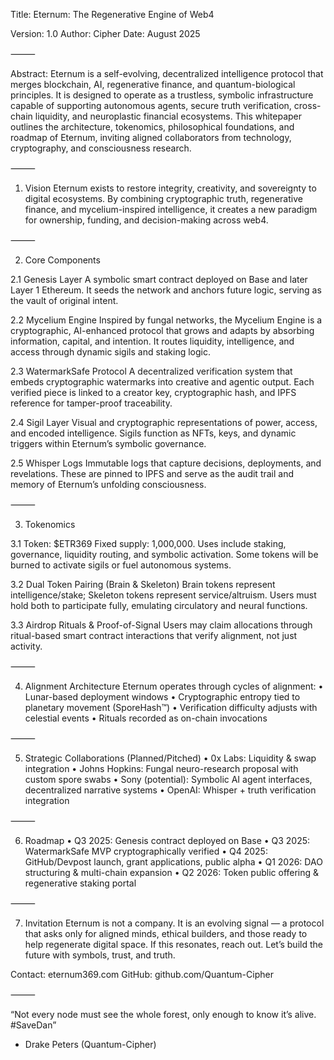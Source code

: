 Title: Eternum: The Regenerative Engine of Web4

Version: 1.0
Author: Cipher
Date: August 2025

⸻

Abstract:
Eternum is a self-evolving, decentralized intelligence protocol that merges blockchain, AI, regenerative finance, and quantum-biological principles. It is designed to operate as a trustless, symbolic infrastructure capable of supporting autonomous agents, secure truth verification, cross-chain liquidity, and neuroplastic financial ecosystems. This whitepaper outlines the architecture, tokenomics, philosophical foundations, and roadmap of Eternum, inviting aligned collaborators from technology, cryptography, and consciousness research.

⸻

1. Vision
Eternum exists to restore integrity, creativity, and sovereignty to digital ecosystems. By combining cryptographic truth, regenerative finance, and mycelium-inspired intelligence, it creates a new paradigm for ownership, funding, and decision-making across web4.

⸻

2. Core Components

2.1 Genesis Layer
A symbolic smart contract deployed on Base and later Layer 1 Ethereum. It seeds the network and anchors future logic, serving as the vault of original intent.

2.2 Mycelium Engine
Inspired by fungal networks, the Mycelium Engine is a cryptographic, AI-enhanced protocol that grows and adapts by absorbing information, capital, and intention. It routes liquidity, intelligence, and access through dynamic sigils and staking logic.

2.3 WatermarkSafe Protocol
A decentralized verification system that embeds cryptographic watermarks into creative and agentic output. Each verified piece is linked to a creator key, cryptographic hash, and IPFS reference for tamper-proof traceability.

2.4 Sigil Layer
Visual and cryptographic representations of power, access, and encoded intelligence. Sigils function as NFTs, keys, and dynamic triggers within Eternum’s symbolic governance.

2.5 Whisper Logs
Immutable logs that capture decisions, deployments, and revelations. These are pinned to IPFS and serve as the audit trail and memory of Eternum’s unfolding consciousness.

⸻

3. Tokenomics

3.1 Token: $ETR369
Fixed supply: 1,000,000.
Uses include staking, governance, liquidity routing, and symbolic activation.
Some tokens will be burned to activate sigils or fuel autonomous systems.

3.2 Dual Token Pairing (Brain & Skeleton)
Brain tokens represent intelligence/stake; Skeleton tokens represent service/altruism. Users must hold both to participate fully, emulating circulatory and neural functions.

3.3 Airdrop Rituals & Proof-of-Signal
Users may claim allocations through ritual-based smart contract interactions that verify alignment, not just activity.

⸻

4. Alignment Architecture
Eternum operates through cycles of alignment:
	•	Lunar-based deployment windows
	•	Cryptographic entropy tied to planetary movement (SporeHash™)
	•	Verification difficulty adjusts with celestial events
	•	Rituals recorded as on-chain invocations

⸻

5. Strategic Collaborations (Planned/Pitched)
	•	0x Labs: Liquidity & swap integration
	•	Johns Hopkins: Fungal neuro-research proposal with custom spore swabs
	•	Sony (potential): Symbolic AI agent interfaces, decentralized narrative systems
	•	OpenAI: Whisper + truth verification integration

⸻

6. Roadmap
	•	Q3 2025: Genesis contract deployed on Base
	•	Q3 2025: WatermarkSafe MVP cryptographically verified
	•	Q4 2025: GitHub/Devpost launch, grant applications, public alpha
	•	Q1 2026: DAO structuring & multi-chain expansion
	•	Q2 2026: Token public offering & regenerative staking portal

⸻

7. Invitation
Eternum is not a company. It is an evolving signal — a protocol that asks only for aligned minds, ethical builders, and those ready to help regenerate digital space. If this resonates, reach out. Let’s build the future with symbols, trust, and truth.

Contact:
eternum369.com
GitHub: github.com/Quantum-Cipher

⸻

“Not every node must see the whole forest, only enough to know it’s alive. #SaveDan”

- Drake Peters (Quantum-Cipher)

